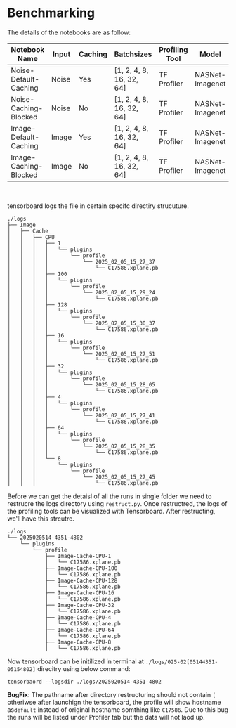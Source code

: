 # Benchmarking

The details of the notebooks are as follow:

| Notebook Name | Input | Caching | Batchsizes | Profiling Tool   | Model | Dataset
|---|---|---|---|---|---|---|
|  Noise-Default-Caching |  Noise | Yes  | [1, 2, 4, 8, 16, 32, 64]  |  TF Profiler | NASNet-Imagenet | Noise |
|  Noise-Caching-Blocked |  Noise | No  | [1, 2, 4, 8, 16, 32, 64]  |  TF Profiler | NASNet-Imagenet | Noise |
|  Image-Default-Caching |  Image | Yes  | [1, 2, 4, 8, 16, 32, 64]  |  TF Profiler | NASNet-Imagenet | CIFAR100 Resized|
|  Image-Caching-Blocked |  Image | No  | [1, 2, 4, 8, 16, 32, 64]  |  TF Profiler | NASNet-Imagenet | CIFAR100 Resized |

<br>

tensorboard logs the file in certain specifc directiry strucuture. 
```
./logs
├── Image
│   ├── Cache
│   │   ├── CPU
│   │   │   ├── 1
│   │   │   │   └── plugins
│   │   │   │       └── profile
│   │   │   │           └── 2025_02_05_15_27_37
│   │   │   │               └── C17586.xplane.pb
│   │   │   ├── 100
│   │   │   │   └── plugins
│   │   │   │       └── profile
│   │   │   │           └── 2025_02_05_15_29_24
│   │   │   │               └── C17586.xplane.pb
│   │   │   ├── 128
│   │   │   │   └── plugins
│   │   │   │       └── profile
│   │   │   │           └── 2025_02_05_15_30_37
│   │   │   │               └── C17586.xplane.pb
│   │   │   ├── 16
│   │   │   │   └── plugins
│   │   │   │       └── profile
│   │   │   │           └── 2025_02_05_15_27_51
│   │   │   │               └── C17586.xplane.pb
│   │   │   ├── 32
│   │   │   │   └── plugins
│   │   │   │       └── profile
│   │   │   │           └── 2025_02_05_15_28_05
│   │   │   │               └── C17586.xplane.pb
│   │   │   ├── 4
│   │   │   │   └── plugins
│   │   │   │       └── profile
│   │   │   │           └── 2025_02_05_15_27_41
│   │   │   │               └── C17586.xplane.pb
│   │   │   ├── 64
│   │   │   │   └── plugins
│   │   │   │       └── profile
│   │   │   │           └── 2025_02_05_15_28_35
│   │   │   │               └── C17586.xplane.pb
│   │   │   └── 8
│   │   │       └── plugins
│   │   │           └── profile
│   │   │               └── 2025_02_05_15_27_45
│   │   │                   └── C17586.xplane.pb
```
Before we can get the detaisl of all the  runs in single folder we need to restrucre the logs directory using `restruct.py`. Once restructred, the logs of the profiling tools can be visualized with Tensorboard. After restructing, we'll have this strcutre.
```
./logs
└── 2025020514-4351-4802
    └── plugins
        └── profile
            ├── Image-Cache-CPU-1
            │   └── C17586.xplane.pb
            ├── Image-Cache-CPU-100
            │   └── C17586.xplane.pb
            ├── Image-Cache-CPU-128
            │   └── C17586.xplane.pb
            ├── Image-Cache-CPU-16
            │   └── C17586.xplane.pb
            ├── Image-Cache-CPU-32
            │   └── C17586.xplane.pb
            ├── Image-Cache-CPU-4
            │   └── C17586.xplane.pb
            ├── Image-Cache-CPU-64
            │   └── C17586.xplane.pb
            ├── Image-Cache-CPU-8
            │   └── C17586.xplane.pb
```
Now tensorboard can be initilized in terminal at `./logs/025-02[05144351-05154802]` direcitry using below command:
```
tensorbaord --logsdir ./logs/2025020514-4351-4802
```

**BugFix**: The pathname after directory restructuring should not contain `[` otheriwse after launchign the tensorboard, the profile will show hostname as`default` instead of original hostname somthing like `C17586`. Due to this bug the runs will be listed under Profiler tab but the data will not laod up.
